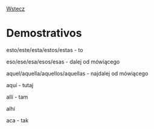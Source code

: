 [Wstecz](../hiszpanski.md)

# Demostrativos

esto/este/esta/estos/estas - to

eso/ese/esa/esos/esas - dalej od mówiącego

aquel/aquella/aquellos/aquellas - najdalej od mówiącego

aquí - tutaj

allí - tam

alhí 

aca - tak

